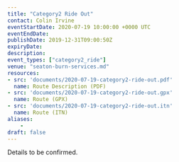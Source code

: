 ```yaml
---
title: "Category2 Ride Out"
contact: Colin Irvine
eventStartDate: 2020-07-19 10:00:00 +0000 UTC
eventEndDate:
publishDate: 2019-12-31T09:00:50Z
expiryDate:
description:
event_types: ["category2_ride"] 
venue: "seaton-burn-services.md"
resources:
- src: 'documents/2020-07-19-category2-ride-out.pdf'
  name: Route Description (PDF)
- src: 'documents/2020-07-19-category2-ride-out.gpx'
  name: Route (GPX)
- src: 'documents/2020-07-19-category2-ride-out.itn'
  name: Route (ITN)
aliases:
    - 
draft: false
---
```


Details to be confirmed.